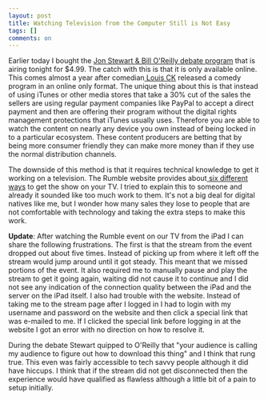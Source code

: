 ```yaml
---
layout: post
title: Watching Television from the Computer Still is Not Easy
tags: []
comments: on
---
```

Earlier today I bought the <a href="http://www.therumble2012.com">Jon Stewart &amp; Bill O'Reilly debate program</a> that is airing tonight for $4.99. The catch with this is that it is only available online. This comes almost a year after comedian<a href="https://buy.louisck.net"> Louis CK</a> released a comedy program in an online only format. The unique thing about this is that instead of using iTunes or other media stores that take a 30% cut of the sales the sellers are using regular payment companies like PayPal to accept a direct payment and then are offering their program without the digital rights management protections that iTunes usually uses. Therefore you are able to watch the content on nearly any device you own instead of being locked in to a particular ecosystem. These content producers are betting that by being more consumer friendly they can make more money than if they use the normal distribution channels.

The downside of this method is that it requires technical knowledge to get it working on a television. The Rumble website provides about<a href="http://secure.therumble2012.com/g/Watching-The-Rumble-on-TV/692.html"> six different ways</a> to get the show on your TV. I tried to explain this to someone and already it sounded like too much work to them. It's not a big deal for digital natives like me, but I wonder how many sales they lose to people that are not comfortable with technology and taking the extra steps to make this work.

<strong>Update</strong>: After watching the Rumble event on our TV from the iPad I can share the following frustrations. The first is that the stream from the event dropped out about five times. Instead of picking up from where it left off the stream would jump around until it got steady. This meant that we missed portions of the event. It also required me to manually pause and play the stream to get it going again, waiting did not cause it to continue and I did not see any indication of the connection quality between the iPad and the server on the iPad itself. I also had trouble with the website. Instead of taking me to the stream page after I logged in I had to login with my username and password on the website and then click a special link that was e-mailed to me. If I clicked the special link before logging in at the website I got an error with no direction on how to resolve it.

During the debate Stewart quipped to O'Reilly that "your audience is calling my audience to figure out how to download this thing" and I think that rung true. This even was fairly accessible to tech savvy people although it did have hiccups. I think that if the stream did not get disconnected then the experience would have qualified as flawless although a little bit of a pain to setup initially.
